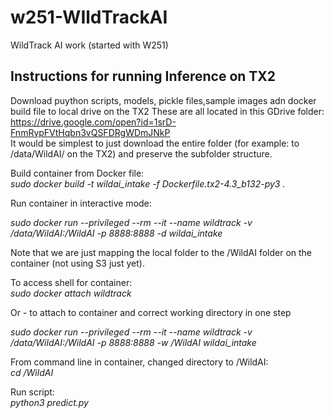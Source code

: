 # w251-WIldTrackAI
WildTrack AI work (started with W251)


## Instructions for running Inference on TX2
Download puython scripts, models, pickle files,sample images adn docker build file to local drive on the TX2
These are all located in this GDrive folder: https://drive.google.com/open?id=1srD-FnmRypFVtHqbn3vQSFDRgWDmJNkP   
It would be simplest to just download the entire folder (for example: to /data/WildAI/ on the TX2) and preserve the subfolder structure.  


Build container from Docker file:  
*sudo docker build -t wildai_intake -f Dockerfile.tx2-4.3_b132-py3 .*


Run container in interactive mode:   

*sudo docker run --privileged --rm --it --name wildtrack -v /data/WildAI:/WildAI -p 8888:8888 -d wildai_intake*  

Note that we are just mapping the local folder to the /WildAI folder on the container (not using S3 just yet).   

To access shell for container:   
*sudo docker attach wildtrack*   


Or - to attach to container and correct working directory in one step

*sudo docker run --privileged --rm --it --name wildtrack -v /data/WildAI:/WildAI -p 8888:8888 -w /WildAI wildai_intake*


From command line in container, changed directory to /WildAI:  
*cd /WildAI*  
  
Run script:    
*python3 predict.py*
